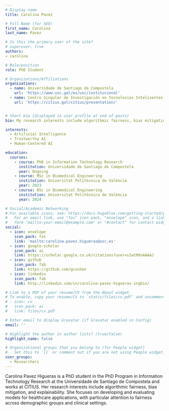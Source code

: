 ```yaml
---
# Display name
title: Carolina Pavez

# Full Name (for SEO)
first_name: Carolina
last_name: Pavez

# Is this the primary user of the site?
# superuser: true
authors:
- carolina

# Role/position
role: PhD Student 

# Organizations/Affiliations
organizations:
  - name: Universidade de Santiago de Compostela
    url: 'https://www.usc.gal/es/usc/institucional'
  - name: Centro Singular de Investigación en Tecnoloxías Intelixentes
    url: 'https://citius.gal/citius/presentation/'


# Short bio (displayed in user profile at end of posts)
bio: My research interests include algorithmic fairness, bias mitigation and explainability.

interests:
  - Artificial Intelligence
  - Trustworthy AI
  - Human-Centered AI

education:
  courses:
    - course: PhD in Information Technology Research
      institution: Universidade de Santiago de Compostela
      year: Ongoing
    - course: MSc in Biomedical Engineering
      institution: Universitat Politècnica de València
      year: 2023
    - course: BSc in Biomedical Engineering
      institution: Universitat Politècnica de València
      year: 2024

# Social/Academic Networking
# For available icons, see: https://docs.hugoblox.com/getting-started/page-builder/#icons
#   For an email link, use "fas" icon pack, "envelope" icon, and a link in the
#   form "mailto:your-email@example.com" or "#contact" for contact widget.
social:
  - icon: envelope
    icon_pack: fas
    link: 'mailto:carolina.pavez.higueras@usc.es'
  - icon: google-scholar
    icon_pack: ai
    link: https://scholar.google.co.uk/citations?user=sIwtMXoAAAAJ
  - icon: github
    icon_pack: fab
    link: https://github.com/gcushen
  - icon: linkedin
    icon_pack: fab
    link: http://linkedin.com/in/carolina-pavez-higueras-ingbio/

# Link to a PDF of your resume/CV from the About widget.
# To enable, copy your resume/CV to `static/files/cv.pdf` and uncomment the lines below.
# - icon: cv
#   icon_pack: ai
#   link: files/cv.pdf

# Enter email to display Gravatar (if Gravatar enabled in Config)
email: ''

# Highlight the author in author lists? (true/false)
highlight_name: false

# Organizational groups that you belong to (for People widget)
#   Set this to `[]` or comment out if you are not using People widget.
user_groups:
  - Researchers
---
```



Carolina Pavez Higueras is a PhD student in the PhD Program in Information Technology Research at the Universidade de Santiago de Compostela and works at CITIUS. Her research interests include algorithmic fairness, bias mitigation, and explainability. She focuses on developing and evaluating models for healthcare applications, with particular attention to fairness across demographic groups and clinical settings.